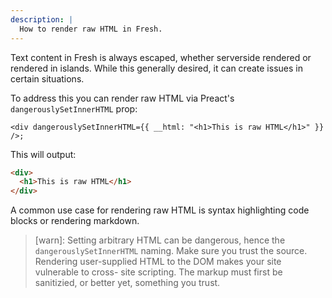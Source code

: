 ```yaml
---
description: |
  How to render raw HTML in Fresh.
---
```


Text content in Fresh is always escaped, whether serverside rendered or rendered
in islands. While this generally desired, it can create issues in certain
situations.

To address this you can render raw HTML via Preact's `dangerouslySetInnerHTML`
prop:

```tsx routes/dynamic-html.tsx
<div dangerouslySetInnerHTML={{ __html: "<h1>This is raw HTML</h1>" }} />;
```

This will output:

```html Response body
<div>
  <h1>This is raw HTML</h1>
</div>
```

A common use case for rendering raw HTML is syntax highlighting code blocks or
rendering markdown.

> [warn]: Setting arbitrary HTML can be dangerous, hence the
> `dangerouslySetInnerHTML` naming. Make sure you trust the source. Rendering
> user-supplied HTML to the DOM makes your site vulnerable to cross- site
> scripting. The markup must first be sanitizied, or better yet, something you
> trust.
